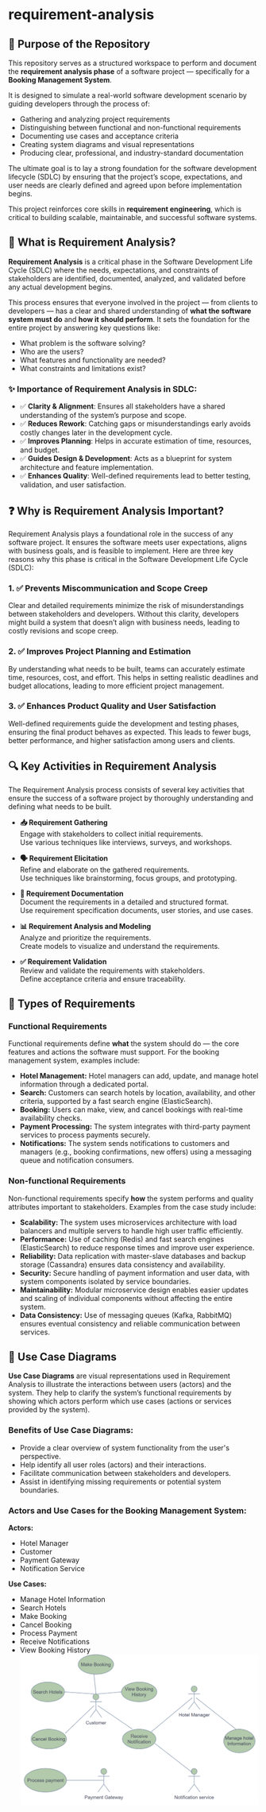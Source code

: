 # requirement-analysis
## 📌 Purpose of the Repository

This repository serves as a structured workspace to perform and document the **requirement analysis phase** of a software project — specifically for a **Booking Management System**.

It is designed to simulate a real-world software development scenario by guiding developers through the process of:

- Gathering and analyzing project requirements
- Distinguishing between functional and non-functional requirements
- Documenting use cases and acceptance criteria
- Creating system diagrams and visual representations
- Producing clear, professional, and industry-standard documentation

The ultimate goal is to lay a strong foundation for the software development lifecycle (SDLC) by ensuring that the project’s scope, expectations, and user needs are clearly defined and agreed upon before implementation begins.

This project reinforces core skills in **requirement engineering**, which is critical to building scalable, maintainable, and successful software systems.
## 🧠 What is Requirement Analysis?

**Requirement Analysis** is a critical phase in the Software Development Life Cycle (SDLC) where the needs, expectations, and constraints of stakeholders are identified, documented, analyzed, and validated before any actual development begins.

This process ensures that everyone involved in the project — from clients to developers — has a clear and shared understanding of **what the software system must do** and **how it should perform**. It sets the foundation for the entire project by answering key questions like:

- What problem is the software solving?
- Who are the users?
- What features and functionality are needed?
- What constraints and limitations exist?

### ✨ Importance of Requirement Analysis in SDLC:

- ✅ **Clarity & Alignment**: Ensures all stakeholders have a shared understanding of the system’s purpose and scope.
- ✅ **Reduces Rework**: Catching gaps or misunderstandings early avoids costly changes later in the development cycle.
- ✅ **Improves Planning**: Helps in accurate estimation of time, resources, and budget.
- ✅ **Guides Design & Development**: Acts as a blueprint for system architecture and feature implementation.
- ✅ **Enhances Quality**: Well-defined requirements lead to better testing, validation, and user satisfaction.
## ❓ Why is Requirement Analysis Important?

Requirement Analysis plays a foundational role in the success of any software project. It ensures the software meets user expectations, aligns with business goals, and is feasible to implement. Here are three key reasons why this phase is critical in the Software Development Life Cycle (SDLC):

### 1. ✅ Prevents Miscommunication and Scope Creep
Clear and detailed requirements minimize the risk of misunderstandings between stakeholders and developers. Without this clarity, developers might build a system that doesn’t align with business needs, leading to costly revisions and scope creep.

### 2. ✅ Improves Project Planning and Estimation
By understanding what needs to be built, teams can accurately estimate time, resources, cost, and effort. This helps in setting realistic deadlines and budget allocations, leading to more efficient project management.

### 3. ✅ Enhances Product Quality and User Satisfaction
Well-defined requirements guide the development and testing phases, ensuring the final product behaves as expected. This leads to fewer bugs, better performance, and higher satisfaction among users and clients.
## 🔍 Key Activities in Requirement Analysis

The Requirement Analysis process consists of several key activities that ensure the success of a software project by thoroughly understanding and defining what needs to be built.

- **📥 Requirement Gathering**  
  Engage with stakeholders to collect initial requirements.  
  Use various techniques like interviews, surveys, and workshops.

- **🗣️ Requirement Elicitation**  
  Refine and elaborate on the gathered requirements.  
  Use techniques like brainstorming, focus groups, and prototyping.

- **📝 Requirement Documentation**  
  Document the requirements in a detailed and structured format.  
  Use requirement specification documents, user stories, and use cases.

- **📊 Requirement Analysis and Modeling**  
  Analyze and prioritize the requirements.  
  Create models to visualize and understand the requirements.

- **✅ Requirement Validation**  
  Review and validate the requirements with stakeholders.  
  Define acceptance criteria and ensure traceability.
## 🧩 Types of Requirements

### Functional Requirements

Functional requirements define **what** the system should do — the core features and actions the software must support. For the booking management system, examples include:

- **Hotel Management:** Hotel managers can add, update, and manage hotel information through a dedicated portal.
- **Search:** Customers can search hotels by location, availability, and other criteria, supported by a fast search engine (ElasticSearch).
- **Booking:** Users can make, view, and cancel bookings with real-time availability checks.
- **Payment Processing:** The system integrates with third-party payment services to process payments securely.
- **Notifications:** The system sends notifications to customers and managers (e.g., booking confirmations, new offers) using a messaging queue and notification consumers.

### Non-functional Requirements

Non-functional requirements specify **how** the system performs and quality attributes important to stakeholders. Examples from the case study include:

- **Scalability:** The system uses microservices architecture with load balancers and multiple servers to handle high user traffic efficiently.
- **Performance:** Use of caching (Redis) and fast search engines (ElasticSearch) to reduce response times and improve user experience.
- **Reliability:** Data replication with master-slave databases and backup storage (Cassandra) ensures data consistency and availability.
- **Security:** Secure handling of payment information and user data, with system components isolated by service boundaries.
- **Maintainability:** Modular microservice design enables easier updates and scaling of individual components without affecting the entire system.
- **Data Consistency:** Use of messaging queues (Kafka, RabbitMQ) ensures eventual consistency and reliable communication between services.
## 🎯 Use Case Diagrams

**Use Case Diagrams** are visual representations used in Requirement Analysis to illustrate the interactions between users (actors) and the system. They help to clarify the system’s functional requirements by showing which actors perform which use cases (actions or services provided by the system).

### Benefits of Use Case Diagrams:
- Provide a clear overview of system functionality from the user's perspective.
- Help identify all user roles (actors) and their interactions.
- Facilitate communication between stakeholders and developers.
- Assist in identifying missing requirements or potential system boundaries.

### Actors and Use Cases for the Booking Management System:

**Actors:**
- Hotel Manager
- Customer
- Payment Gateway
- Notification Service

**Use Cases:**
- Manage Hotel Information
- Search Hotels
- Make Booking
- Cancel Booking
- Process Payment
- Receive Notifications
- View Booking History
![Use Case Diagram](alx-booking-uc.png)

